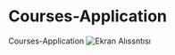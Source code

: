 # Courses-Application
Courses-Application
![Ekran Alıssntısı](https://user-images.githubusercontent.com/100355107/199775010-566ec7ca-3d6d-4d73-afc6-850b875d720e.PNG)

